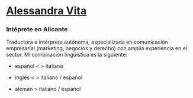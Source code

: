 # [Alessandra Vita](http://alessandravita.com/es/)
### Intéprete en Alicante
Traductora e intérprete autónoma, especializada en comunicación empresarial (marketing, negocios y derecho) con amplia experiencia en el sector.  Mi combinación lingüística es la siguiente:

* español < > italiano

* inglés < > italiano / español

* alemán > italiano / español
